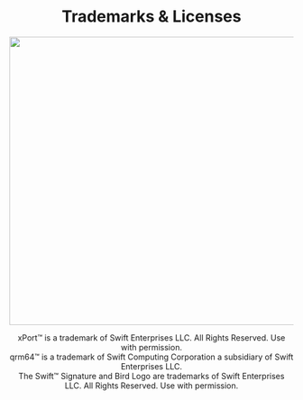 <h1 align="center">Trademarks & Licenses</h1>  

<p align="center">
  <picture>
   <source media="(prefers-color-scheme: dark)" srcset="https://github.com/mds5793/xPort-Software-Exporting-Guidelines/blob/main/img/swift_signature-registered_light.png?raw=true">
   <source media="(prefers-color-scheme: light)" srcset="https://github.com/mds5793/xPort-Software-Exporting-Guidelines/blob/main/img/swift_signature-registered_dark.png?raw=true">
   <img src="https://github.com/mds5793/xPort-Software-Exporting-Guidelines/blob/main/img/swift_signature-registered_dark.png?raw=true" width="512"/>
  </picture>
</p>

<p align="center">xPort&trade; is a trademark of Swift Enterprises LLC. All Rights Reserved. Use with permission.<br>
qrm64&trade; is a trademark of Swift Computing Corporation a subsidiary of Swift Enterprises LLC.<br>
The Swift&trade; Signature and Bird Logo are trademarks of Swift Enterprises LLC. All Rights Reserved. Use with permission.
</p>

